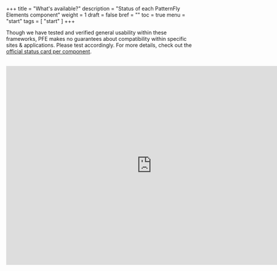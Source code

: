 +++
title = "What's available?"
description = "Status of each PatternFly Elements component"
weight = 1
draft = false
bref = ""
toc = true
menu = "start"
tags = [ "start" ]
+++


Though we have tested and verified general usability within these frameworks, PFE makes no guarantees about compatibility within specific sites & applications. Please test accordingly. For more details, check out the [official status card per component](https://github.com/patternfly/patternfly-elements/issues?q=is%3Aopen+is%3Aissue+label%3A%22status+tracking+only%22).

<br/>

<iframe width="785" height="538" seamless frameborder="0" scrolling="no" src="https://docs.google.com/spreadsheets/d/e/2PACX-1vRfQ-5bKA57rXGt6QssqB4r7qweiCuODpQTL2qsKLMGSz582WOdaMBr1axvuQ88nu1UAo30n1EK_Qke/pubchart?oid=51483830&amp;format=interactive"></iframe>